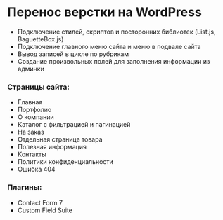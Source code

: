 # Перенос верстки на WordPress
* Подключение стилей, скриптов и посторонних библиотек (List.js, BaguetteBox.js)
* Подключение главного меню сайта и меню в подвале сайта
* Вывод записей в цикле по рубрикам
* Создание произвольных полей для заполнения информации из админки

### Страницы сайта:
* Главная 
* Портфолио
* О компании
* Каталог с фильтрацией и пагинацией
* На заказ
* Отдельная страница товара
* Полезная информация
* Контакты
* Политики конфиденциальности
* Ошибка 404

### Плагины:
* Contact Form 7
* Custom Field Suite
  
